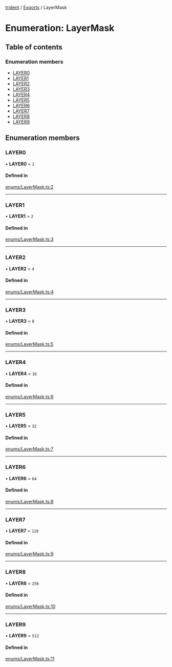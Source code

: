 [trident](../README.md) / [Exports](../modules.md) / LayerMask

# Enumeration: LayerMask

## Table of contents

### Enumeration members

- [LAYER0](LayerMask.md#layer0)
- [LAYER1](LayerMask.md#layer1)
- [LAYER2](LayerMask.md#layer2)
- [LAYER3](LayerMask.md#layer3)
- [LAYER4](LayerMask.md#layer4)
- [LAYER5](LayerMask.md#layer5)
- [LAYER6](LayerMask.md#layer6)
- [LAYER7](LayerMask.md#layer7)
- [LAYER8](LayerMask.md#layer8)
- [LAYER9](LayerMask.md#layer9)

## Enumeration members

### LAYER0

• **LAYER0** = `1`

#### Defined in

[enums/LayerMask.ts:2](https://github.com/AIFanatic/Trident/blob/456b6ba/src/enums/LayerMask.ts#L2)

___

### LAYER1

• **LAYER1** = `2`

#### Defined in

[enums/LayerMask.ts:3](https://github.com/AIFanatic/Trident/blob/456b6ba/src/enums/LayerMask.ts#L3)

___

### LAYER2

• **LAYER2** = `4`

#### Defined in

[enums/LayerMask.ts:4](https://github.com/AIFanatic/Trident/blob/456b6ba/src/enums/LayerMask.ts#L4)

___

### LAYER3

• **LAYER3** = `8`

#### Defined in

[enums/LayerMask.ts:5](https://github.com/AIFanatic/Trident/blob/456b6ba/src/enums/LayerMask.ts#L5)

___

### LAYER4

• **LAYER4** = `16`

#### Defined in

[enums/LayerMask.ts:6](https://github.com/AIFanatic/Trident/blob/456b6ba/src/enums/LayerMask.ts#L6)

___

### LAYER5

• **LAYER5** = `32`

#### Defined in

[enums/LayerMask.ts:7](https://github.com/AIFanatic/Trident/blob/456b6ba/src/enums/LayerMask.ts#L7)

___

### LAYER6

• **LAYER6** = `64`

#### Defined in

[enums/LayerMask.ts:8](https://github.com/AIFanatic/Trident/blob/456b6ba/src/enums/LayerMask.ts#L8)

___

### LAYER7

• **LAYER7** = `128`

#### Defined in

[enums/LayerMask.ts:9](https://github.com/AIFanatic/Trident/blob/456b6ba/src/enums/LayerMask.ts#L9)

___

### LAYER8

• **LAYER8** = `256`

#### Defined in

[enums/LayerMask.ts:10](https://github.com/AIFanatic/Trident/blob/456b6ba/src/enums/LayerMask.ts#L10)

___

### LAYER9

• **LAYER9** = `512`

#### Defined in

[enums/LayerMask.ts:11](https://github.com/AIFanatic/Trident/blob/456b6ba/src/enums/LayerMask.ts#L11)
